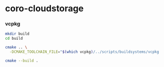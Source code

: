 # coro-cloudstorage

### vcpkg

```bash
mkdir build
cd build

cmake .. \
  -DCMAKE_TOOLCHAIN_FILE="$(which vcpkg)/../scripts/buildsystems/vcpkg.cmake"

cmake --build .
```
